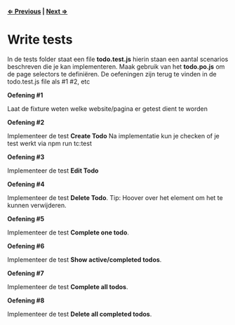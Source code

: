 
#### [⇐ Previous](1_setup_project.md) | [Next ⇒](3_cli_options.md)

# Write tests

In de tests folder staat een file **todo.test.js** hierin staan een aantal scenarios beschreven die je kan implementeren. Maak gebruik van het
**todo.po.js** om de page selectors te definiëren. De oefeningen zijn terug te vinden in de todo.test.js file als #1 #2, etc

**Oefening #1** 

Laat de fixture weten welke website/pagina er getest dient te worden

**Oefening #2** 

Implementeer de test **Create Todo**
Na implementatie kun je checken of je test werkt via npm run tc:test

**Oefening #3** 

Implementeer de test **Edit Todo**

**Oefening #4** 

Implementeer de test **Delete Todo**.
Tip: Hoover over het element om het te kunnen verwijderen.

**Oefening #5** 

Implementeer de test **Complete one todo**. 

**Oefening #6** 

Implementeer de test **Show active/completed todos**. 

**Oefening #7** 

Implementeer de test **Complete all todos**. 

**Oefening #8** 

Implementeer de test **Delete all completed todos**. 
